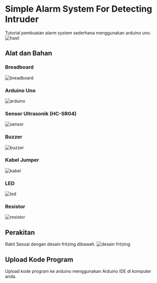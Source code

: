 # Simple Alarm System For Detecting Intruder
Tutorial pembuatan alarm system sederhana menggunakan arduino uno.
![hasil](https://github.com/RyuzakuId/Simple-Alarm-System-For-Detecting-Intruder/blob/master/src/hasil.PNG)

## Alat dan Bahan

### Breadboard
![breadboard](https://github.com/RyuzakuId/Simple-Alarm-System-For-Detecting-Intruder/blob/master/src/breadboard.png)

### Arduino Uno
![arduino](https://github.com/RyuzakuId/Simple-Alarm-System-For-Detecting-Intruder/blob/master/src/arduino_uno.png)

### Sensor Ultrasonik (HC-SR04)
![sensor](https://github.com/RyuzakuId/Simple-Alarm-System-For-Detecting-Intruder/blob/master/src/sensor_ultrasonic.png)

### Buzzer
![buzzer](https://github.com/RyuzakuId/Simple-Alarm-System-For-Detecting-Intruder/blob/master/src/buzzer.png)

### Kabel Jumper
![kabel](https://github.com/RyuzakuId/Simple-Alarm-System-For-Detecting-Intruder/blob/master/src/kabel_jumper.png)

### LED
![led](https://github.com/RyuzakuId/Simple-Alarm-System-For-Detecting-Intruder/blob/master/src/led.png)

### Resistor
![resistor](https://github.com/RyuzakuId/Simple-Alarm-System-For-Detecting-Intruder/blob/master/src/resistor.png)

## Perakitan
Rakit Sesuai dengan desain fritzing dibawah.
![desain fritzing](https://github.com/RyuzakuId/Simple-Alarm-System-For-Detecting-Intruder/blob/master/src/fritzing.PNG)

## Upload Kode Program
Upload kode program ke arduino menggunakan Arduino IDE di komputer anda.
